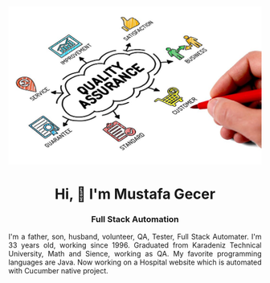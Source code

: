 <img src="https://github.com/Mustafagecer/test/blob/main/QA.JPG">

<h1 align="center"> Hi, 👋 I'm Mustafa Gecer </h1>

<h3 align="center"> Full Stack Automation </h3>

<p align="justify">I'm a father, son, husband, volunteer, QA, Tester, Full Stack Automater. I'm 33 years old, working since 1996. 
Graduated from Karadeniz Technical University, Math and Sience, working as QA. My favorite programming languages are Java.
Now working on a Hospital website which is automated with Cucumber native project.

  
